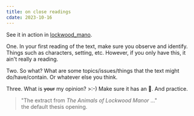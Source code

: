 ```yaml
---
title: on close readings
cdate: 2023-10-16
---
```


See it in action in [lockwood_mano](lockwood_mano).

One. In your first reading of the text, make sure you observe and identify. Things such as characters, setting, etc. However, if you only have this, it ain't really a reading.

Two. So what? What are some topics/issues/things that the text might do/have/contain. Or whatever else you think.

Three. What is ~~your~~ my opinion? >:-) Make sure it has an 🧅. And practice.

> "The extract from *The Animals of Lockwood Manor* ..."  
> the default thesis opening.
